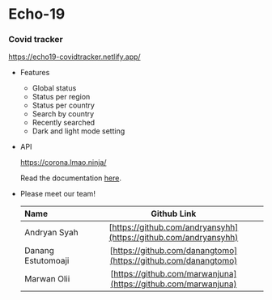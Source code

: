 # Echo-19

### Covid tracker

https://echo19-covidtracker.netlify.app/

- Features
  - Global status
  - Status per region
  - Status per country
  - Search by country
  - Recently searched
  - Dark and light mode setting

- API

  https://corona.lmao.ninja/

  Read the documentation [here](https://corona.lmao.ninja/docs/).

- Please meet our team!

  | Name               |                         Github Link                          |
  | :----------------- | :----------------------------------------------------------: |
  | Andryan Syah       | [https://github.com/andryansyhh](https://github.com/andryansyhh) |
  | Danang Estutomoaji | [https://github.com/danangtomo](https://github.com/danangtomo) |
  | Marwan Olii        | [https://github.com/marwanjuna](https://github.com/marwanjuna) |

